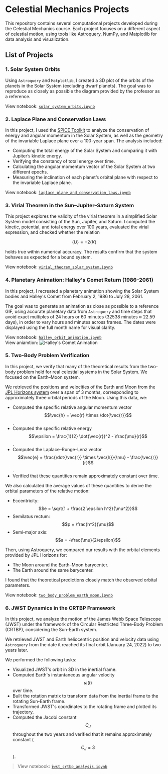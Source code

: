 # Celestial Mechanics Projects

This repository contains several computational projects developed during the Celestial Mechanics course. Each project focuses on a different aspect of celestial motion, using tools like Astroquery, NumPy, and Matplotlib for data analysis and visualization.

## List of Projects

### 1. Solar System Orbits

Using `Astroquery` and `Matplotlib`, I created a 3D plot of the orbits of the planets in the Solar System (excluding dwarf planets). The goal was to reproduce as closely as possible the diagram provided by the professor as a reference.

View notebook: [`solar_system_orbits.ipynb`](solar_system_orbits.ipynb)

### 2. Laplace Plane and Conservation Laws

In this project, I used the [SPICE Toolkit](https://naif.jpl.nasa.gov/naif/toolkit.html) to analyze the conservation of energy and angular momentum in the Solar System, as well as the geometry of the invariable Laplace plane over a 100-year span. The analysis included:
- Computing the total energy of the Solar System and comparing it with Jupiter’s kinetic energy.
- Verifying the constancy of total energy over time.
- Calculating the angular momentum vector of the Solar System at two different epochs.
- Measuring the inclination of each planet’s orbital plane with respect to the invariable Laplace plane.

View notebook: [`laplace_plane_and_conservation_laws.ipynb`](laplace_plane_and_conservation_laws.ipynb)

### 3. Virial Theorem in the Sun–Jupiter–Saturn System

This project explores the validity of the virial theorem in a simplified Solar System model consisting of the Sun, Jupiter, and Saturn. I computed the kinetic, potential, and total energy over 100 years, evaluated the virial expression, and checked whether the relation

$$
\langle U \rangle = -2 \langle K \rangle
$$

holds true within numerical accuracy. The results confirm that the system behaves as expected for a bound system.

View notebook: [`virial_theorem_solar_system.ipynb`](virial_theorem_solar_system.ipynb)

### 4. Planetary Animation: Halley's Comet Return (1986–2061)

In this project, I recreated a planetary animation showing the Solar System bodies and Halley's Comet from February 2, 1986 to July 28, 2061.

The goal was to generate an animation as close as possible to a reference GIF, using accurate planetary data from `Astroquery` and time steps that avoid exact multiples of 24 hours or 60 minutes (32538 minutes ≈ 22.59 days), in order to vary hours and minutes across frames. The dates were displayed using the full month name for visual clarity.

View notebook: [`halley_orbit_animation.ipynb`](halley_orbit_animation.ipynb)  
View aniamtion: ![Halley's Comet Animation](anim.gif)

### 5. Two-Body Problem Verification

In this project, we verify that many of the theoretical results from the two-body problem hold for real celestial systems in the Solar System. We focused on the Earth–Moon system.

We retrieved the positions and velocities of the Earth and Moon from the [JPL Horizons system](https://ssd.jpl.nasa.gov/horizons/) over a span of 3 months, corresponding to approximately three orbital periods of the Moon. Using this data, we:

- Computed the specific relative angular momentum vector $$\vec{h} = \vec{r} \times \dot{\vec{r}}$$.
- Computed the specific relative energy $$\epsilon = \frac{1}{2} \dot{\vec{r}}^2 - \frac{\mu}{r}$$.
- Computed the Laplace–Runge–Lenz vector $$\vec{e} = \frac{\dot{\vec{r}} \times \vec{h}}{\mu} - \frac{\vec{r}}{r}$$.
- Verified that these quantities remain approximately constant over time.

We also calculated the average values of these quantities to derive the orbital parameters of the relative motion:

- Eccentricity: $$e = \sqrt{1 + \frac{2 \epsilon h^2}{\mu^2}}$$
- Semilatus rectum: $$p = \frac{h^2}{\mu}$$
- Semi-major axis: $$a = -\frac{\mu}{2\epsilon}$$

Then, using Astroquery, we compared our results with the orbital elements provided by JPL Horizons for:

- The Moon around the Earth–Moon barycenter.
- The Earth around the same barycenter.

I found that the theoretical predictions closely match the observed orbital parameters.

View notebook: [`two_body_problem_earth_moon.ipynb`](two_body_problem_earth_moon.ipynb)

### 6. JWST Dynamics in the CRTBP Framework

In this project, we analyze the motion of the James Webb Space Telescope (JWST) under the framework of the Circular Restricted Three-Body Problem (CRTBP), considering the Sun-Earth system.

We retrieved JWST and Earth heliocentric position and velocity data using `Astroquery` from the date it reached its final orbit (January 24, 2022) to two years later.

We performed the following tasks:
- Visualized JWST's orbit in 3D in the inertial frame.
- Computed Earth's instantaneous angular velocity $$\omega(t)$$ over time.
- Built the rotation matrix to transform data from the inertial frame to the rotating Sun-Earth frame.
- Transformed JWST's coordinates to the rotating frame and plotted its trajectory.
- Computed the Jacobi constant $$C_J$$ throughout the two years and verified that it remains approximately constant ($$C_J \approx 3$$).

> View notebook: [`jwst_crtbp_analysis.ipynb`](jwst_crtbp_analysis.ipynb)


